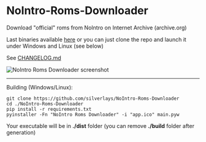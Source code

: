 # NoIntro-Roms-Downloader
Download "official" roms from NoIntro on Internet Archive (archive.org)

Last binaries available [here](https://github.com/silverlays/NoIntro-Roms-Downloader/releases/latest) or you can just clone the repo and launch it under Windows and Linux (see below)

See [CHANGELOG.md](https://github.com/silverlays/NoIntro-Roms-Downloader/blob/master/CHANGELOG.md)

![NoIntro Roms Downloader screenshot](https://i.ibb.co/FxvMgFy/No-Intro-Roms-Downloader.jpg)

___
Building (Windows/Linux):
```
git clone https://github.com/silverlays/NoIntro-Roms-Downloader
cd ./NoIntro-Roms-Downloader
pip install -r requirements.txt
pyinstaller -Fn "NoIntro Roms Downloader" -i "app.ico" main.pyw
```
Your executable will be in **./dist** folder (you can remove **./build** folder after generation)
